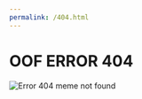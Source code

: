 ```yaml
---
permalink: /404.html
---
```



# OOF ERROR 404

![Error 404 meme not found](https://i.imgflip.com/ezl4g.jpg)

